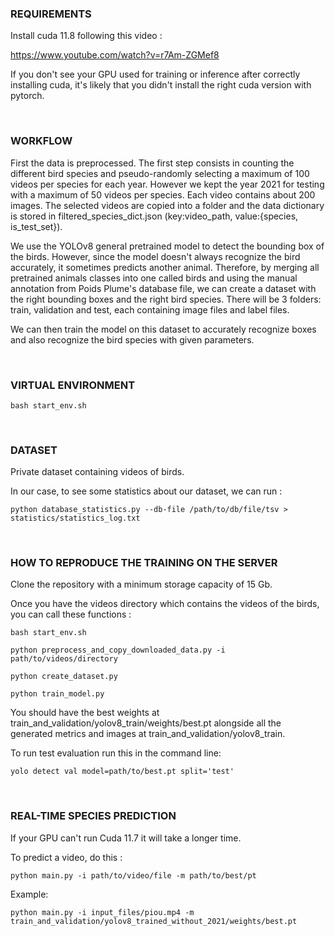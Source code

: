 ### REQUIREMENTS

Install cuda 11.8 following this video :

https://www.youtube.com/watch?v=r7Am-ZGMef8

If you don't see your GPU used for training or inference after correctly installing cuda, it's likely that you didn't install the right cuda version with pytorch.

<br>

### WORKFLOW

First the data is preprocessed. The first step consists in counting the different bird species and pseudo-randomly selecting a maximum of 100 videos per species for each year. However we kept the year 2021 for testing with a maximum of 50 videos per species. Each video contains about 200 images. The selected videos are copied into a folder and the data dictionary is stored in filtered_species_dict.json (key:video_path, value:{species, is_test_set}). 

We use the YOLOv8 general pretrained model to detect the bounding box of the birds. However, since the model doesn't always recognize the bird accurately, it sometimes predicts another animal. Therefore, by merging all pretrained animals classes into one called birds and using the manual annotation from Poids Plume's database file, we can create a dataset with the right bounding boxes and the right bird species. There will be 3 folders: train, validation and test, each containing image files and label files. 

We can then train the model on this dataset to accurately recognize boxes and also recognize the bird species with given parameters.

<br>

### VIRTUAL ENVIRONMENT

```
bash start_env.sh
```

<br>

### DATASET

Private dataset containing videos of birds.

In our case, to see some statistics about our dataset, we can run :

```
python database_statistics.py --db-file /path/to/db/file/tsv > statistics/statistics_log.txt
```

<br>

### HOW TO REPRODUCE THE TRAINING ON THE SERVER

Clone the repository with a minimum storage capacity of 15 Gb. 

Once you have the videos directory which contains the videos of the birds, you can call these functions :

```
bash start_env.sh

python preprocess_and_copy_downloaded_data.py -i path/to/videos/directory

python create_dataset.py

python train_model.py
```

You should have the best weights at train_and_validation/yolov8_train/weights/best.pt alongside all the generated metrics and images at train_and_validation/yolov8_train. 

To run test evaluation run this in the command line: 

```
yolo detect val model=path/to/best.pt split='test' 
```

<br>

### REAL-TIME SPECIES PREDICTION 

If your GPU can't run Cuda 11.7 it will take a longer time. 

To predict a video, do this :

```
python main.py -i path/to/video/file -m path/to/best/pt
```

Example:

```
python main.py -i input_files/piou.mp4 -m train_and_validation/yolov8_trained_without_2021/weights/best.pt
```

